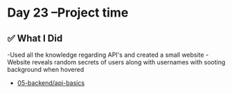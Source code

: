 # Day 23 –Project time

## ✅ What I Did
-Used all the knowledge regarding API's and created a small website
-Website reveals random secrets of users along with usernames with sooting background when hovered



- [05-backend/api-basics](https://github.com/RohankumarReddy/pixels-and-tags/tree/main/05-backend/02-api-basics/Secrets%Project)

 
 



